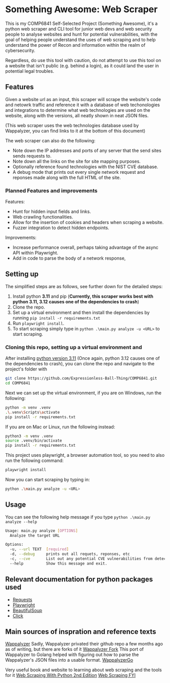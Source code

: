 # Something Awesome: Web Scraper

This is my COMP6841 Self-Selected Project (Something Awesome), it's a python web scraper and CLI tool for junior web devs and web security people to analyse websites and hunt for potential vulnerabilities, with the goal of helping people understand the uses of web scraping and to help understand the power of Recon and information within the realm of cybersecurity.

Regardless, do use this tool with caution, do not attempt to use this tool on a website that isn't public (e.g. behind a login), as it could land the user in potential legal troubles.

## Features

Given a website url as an input, this scraper will scrape the website's code and netowrk traffic and reference it with a database of web techonologies and integrations to determine what web technologies are used on the website, along with the versions, all neatly shown in neat JSON files.

(This web scraper uses the web technologies database used by Wappalyzer, you can find links to it at the bottom of this document)

The web scraper can also do the following:

- Note down the IP addresses and ports of any server that the send sites sends requests to.
- Note down all the links on the site for site mapping purposes.
- Optionally reference found technologies with the NIST CVE database.
- A debug mode that prints out every single network request and reponses made along with the full HTML of the site.

### Planned Features and improvements

Features:

- Hunt for hidden input fields and links.
- Web crawling functionalities.
- Allow for the insertion of cookies and headers when scraping a website.
- Fuzzer integration to detect hidden endpoints.

Improvements:

- Increase performance overall, perhaps taking advantage of the async API within Playwright.
- Add in code to parse the body of a network response,

## Setting up

The simplified steps are as follows, see further down for the detailed steps:

1. Install python **3.11** and pip (**Currently, this scraper works best with python 3.11, 3.12 causes one of the dependencies to crash**)
2. Clone the repo.
3. Set up a virtual environment and then install the dependencies by running `pip install -r requirements.txt`
4. Run `playwright install`.
5. To start scraping simply type in `python .\main.py analyze -u <URL>` to start scraping.

### Cloning this repo, setting up a virtual environment and

After installing [python version 3.11](https://www.python.org/downloads/release/python-3110/) (Once again, python 3.12 causes one of the dependencies to crash), you can clone the repo and navigate to the project's folder with

```bash
git clone https://github.com/Expressionless-Ball-Thing/COMP6841.git
cd COMP6841
```

Next we can set up the virtual environment, if you are on Windows, run the following:

```bash
python -m venv .venv
.\.venv\Scripts\activate
pip install -r requirements.txt
```

If you are on Mac or Linux, run the following instead:

```bash
python3 -m venv .venv
source .venv/bin/activate
pip install -r requirements.txt
```

This project uses playwright, a browser automation tool, so you need to also run the following command:

```bash
playwright install
```

Now you can start scraping by typing in:

```bash
python .\main.py analyze -u <URL>
```

## Usage

You can see the following help message if you type `python .\main.py analyze --help`

```bash
Usage: main.py analyze [OPTIONS]
  Analyze the target URL

Options:
  -u, --url TEXT  [required]
  -d, --debug     prints out all requets, reponses, etc
  -c, --cve       List out any potential CVE vulnerabilities from detected technologies.
  --help          Show this message and exit.
```

## Relevant documentation for python packages used

- [Requests](https://docs.python-requests.org/en/latest/index.html)
- [Playwright](https://playwright.dev/python/docs/intro)
- [BeautifulSoup](https://beautiful-soup-4.readthedocs.io/en/latest/)
- [Click](https://click.palletsprojects.com/en/8.1.x/)

## Main sources of inspration and reference texts

[Wappalyzer](https://www.wappalyzer.com/)
Sadly, Wappalyzer privated their github repo a few months ago as of writing, but there are forks of it
[Wappalyzer Fork](https://github.com/tomnomnom/wappalyzer)
This port of Wappalyzer to Golang helped with figuring out how to parse the Wappalyzer's JSON files into a usable format.
[WappalyzerGo](https://github.com/projectdiscovery/wappalyzergo)

Very useful book and website to learning about web scraping and the tools for it
[Web Scraping With Python 2nd Edition](https://www.oreilly.com/library/view/web-scraping-with/9781491985564/)
[Web Scraping FYI](https://webscraping.fyi)
